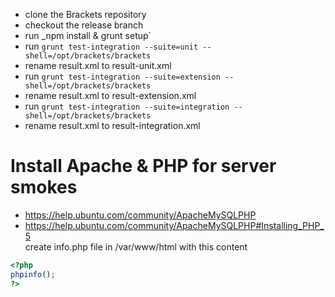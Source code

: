 - clone the Brackets repository  
- checkout the release branch  
- run _npm install & grunt setup`  
- run `grunt test-integration --suite=unit --shell=/opt/brackets/brackets`  
- rename result.xml to result-unit.xml  
- run `grunt test-integration --suite=extension --shell=/opt/brackets/brackets`  
- rename result.xml to result-extension.xml  
- run `grunt test-integration --suite=integration --shell=/opt/brackets/brackets`  
- rename result.xml to result-integration.xml  
# Install Apache & PHP for server smokes  
- https://help.ubuntu.com/community/ApacheMySQLPHP  
- https://help.ubuntu.com/community/ApacheMySQLPHP#Installing_PHP_5  
create info.php file in /var/www/html with this content
```php
<?php
phpinfo();
?>
```